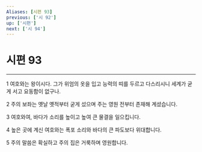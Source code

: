 ```yaml
---
Aliases: [시편 93]
previous: ['시 92']
up: ['시편']
next: ['시 94']
---
```

# 시편 93

***


1 여호와는 왕이시다. 그가 위엄의 옷을 입고 능력의 띠를 두르고 다스리시니 세계가 굳게 서고 요동함이 없구나. 

2 주의 보좌는 옛날 옛적부터 굳게 섰으며 주는 영원 전부터 존재해 계셨습니다. 

3 여호와여, 바다가 소리를 높이고 높여 큰 물결을 일으킵니다. 

4 높은 곳에 계신 여호와는 폭포 소리와 바다의 큰 파도보다 위대합니다. 

5 주의 말씀은 확실하고 주의 집은 거룩하며 영원합니다.
